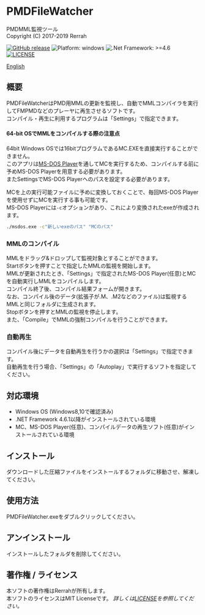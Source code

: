 # PMDFileWatcher
PMDMML監視ツール  
Copyright (C) 2017-2019 Rerrah

[![GitHub release](https://img.shields.io/badge/release-v1.3.0-brightgreen.svg)](https://github.com/rerrahkr/PMDFileWatcher/releases)
![Platform: windows](https://img.shields.io/badge/platform-windows-lightgrey.svg)
![.Net Framework: >=4.6](https://img.shields.io/badge/.NET-%3E%3D4.6-blue.svg)
[![LICENSE](https://img.shields.io/github/license/rerrahkr/PMDFileWatcher.svg)](./LICENSE)

[English](./README.md)

## 概要
PMDFileWatcherはPMD用MMLの更新を監視し、自動でMMLコンパイラを実行してFMPMDなどのプレーヤに再生させるソフトです。  
コンパイル・再生に利用するプログラムは「Settings」で指定できます。

#### 64-bit OSでMMLをコンパイルする際の注意点
64bit Windows OSでは16bitプログラムであるMC.EXEを直接実行することができません。  
このアプリは[MS-DOS Player](http://takeda-toshiya.my.coocan.jp/msdos/)を通してMCを実行するため、コンパイルする前に予めMS-DOS Playerを用意する必要があります。  
またSettingsでMS-DOS Playerへのパスを設定する必要があります。

MCを上の実行可能ファイルに予めに変換しておくことで、毎回MS-DOS Playerを使用せずにMCを実行する事も可能です。  
MS-DOS Playerには`-c`オプションがあり、これにより変換されたexeが作成されます。

```bat
./msdos.exe -c"新しいexeのパス" "MCのパス"
```

### MMLのコンパイル
MMLをドラッグ&ドロップして監視対象とすることができます。  
Startボタンを押すことで指定したMMLの監視を開始します。  
MMLが更新されたとき、「Settings」で指定されたMS-DOS Player(任意)とMCを自動実行しMMLをコンパイルします。  
コンパイル終了後、コンパイル結果フォームが開きます。  
なお、コンパイル後のデータ(拡張子が.M、.M2などのファイル)は監視するMMLと同じフォルダに生成されます。  
Stopボタンを押すとMMLの監視を停止します。  
また、「Compile」でMMLの強制コンパイルを行うことができます。

### 自動再生
コンパイル後にデータを自動再生を行うかの選択は「Settings」で指定できます。  
自動再生を行う場合、「Settings」の「Autoplay」で実行するソフトを指定してください。

## 対応環境
* Windows OS (Windows8,10で確認済み)
* .NET Framework 4.6.1以降がインストールされている環境
* MC、MS-DOS Player(任意)、コンパイルデータの再生ソフト(任意)がインストールされている環境

## インストール
ダウンロードした圧縮ファイルをインストールするフォルダに移動させ、解凍してください。

## 使用方法
PMDFileWatcher.exeをダブルクリックしてください。

## アンインストール
インストールしたフォルダを削除してください。

## 著作権 / ライセンス
本ソフトの著作権はRerrahが所有します。  
本ソフトのライセンスはMIT Licenseです。
*詳しくは[LICENSE](./LICENSE)を参照してください。*
